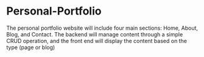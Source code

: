 # Personal-Portfolio
The personal portfolio website will include four main sections: Home, About, Blog, and Contact.  The backend will manage content through a simple CRUD operation, and the front end will  display the content based on the type (page or blog)

